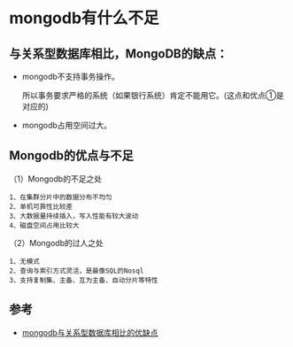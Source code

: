 # mongodb有什么不足


## 与关系型数据库相比，MongoDB的缺点：

- mongodb不支持事务操作。

  所以事务要求严格的系统（如果银行系统）肯定不能用它。(这点和优点①是对应的)

- mongodb占用空间过大。


## Mongodb的优点与不足
（1）Mongodb的不足之处
```
1、在集群分片中的数据分布不均匀
2、单机可靠性比较差
3、大数据量持续插入，写入性能有较大波动
4、磁盘空间占用比较大
```

（2）Mongodb的过人之处
```
1、无模式
2、查询与索引方式灵活，是最像SQL的Nosql
3、支持复制集、主备、互为主备、自动分片等特性
```


## 参考
- [mongodb与关系型数据库相比的优缺点](https://blog.csdn.net/qq_32364939/article/details/79654377)
